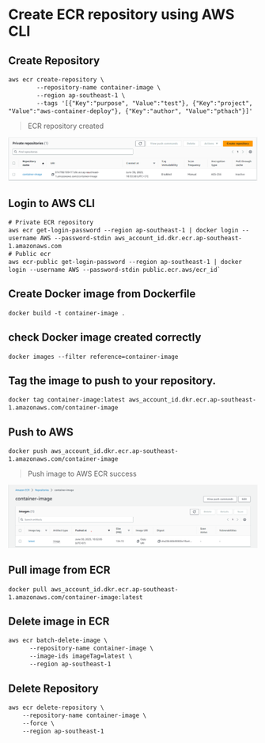 # Create ECR repository using AWS CLI

## Create Repository
```shell
aws ecr create-repository \
        --repository-name container-image \
        --region ap-southeast-1 \
        --tags '[{"Key":"purpose", "Value":"test"}, {"Key":"project", "Value":"aws-container-deploy"}, {"Key":"author", "Value":"pthach"}]'
```
> ECR repository created

![ECR repository created](./img/ECR-created.png "ECR repository created success")

## Login to AWS CLI
```shell
# Private ECR repository
aws ecr get-login-password --region ap-southeast-1 | docker login --username AWS --password-stdin aws_account_id.dkr.ecr.ap-southeast-1.amazonaws.com
# Public ecr
aws ecr-public get-login-password --region ap-southeast-1 | docker login --username AWS --password-stdin public.ecr.aws/ecr_id`
```

## Create Docker image from Dockerfile
```shell
docker build -t container-image .
```

## check Docker image created correctly
```shell
docker images --filter reference=container-image
```

## Tag the image to push to your repository.
```shell
docker tag container-image:latest aws_account_id.dkr.ecr.ap-southeast-1.amazonaws.com/container-image
```

## Push to AWS
```shell
docker push aws_account_id.dkr.ecr.ap-southeast-1.amazonaws.com/container-image
```
> Push image to AWS ECR success

![](./img/ECR-pushed-success.png)

## Pull image from ECR
```shell
docker pull aws_account_id.dkr.ecr.ap-southeast-1.amazonaws.com/container-image:latest
```

## Delete image in ECR
```shell
aws ecr batch-delete-image \
      --repository-name container-image \
      --image-ids imageTag=latest \
      --region ap-southeast-1
```

## Delete Repository
```shell
aws ecr delete-repository \
    --repository-name container-image \
    --force \
    --region ap-southeast-1
```